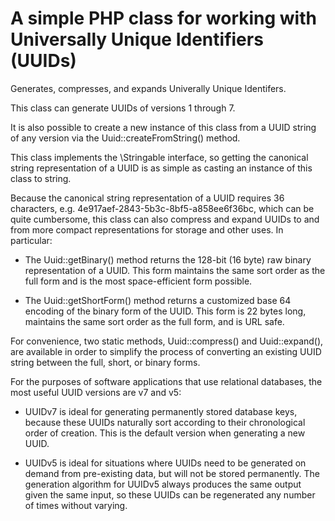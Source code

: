 # A simple PHP class for working with Universally Unique Identifiers (UUIDs)

Generates, compresses, and expands Univerally Unique Identifers.

This class can generate UUIDs of versions 1 through 7.

It is also possible to create a new instance of this class from a UUID string
of any version via the Uuid::createFromString() method.

This class implements the \Stringable interface, so getting the canonical
string representation of a UUID is as simple as casting an instance of this
class to string.

Because the canonical string representation of a UUID requires 36 characters,
e.g. 4e917aef-2843-5b3c-8bf5-a858ee6f36bc, which can be quite cumbersome,
this class can also compress and expand UUIDs to and from more compact
representations for storage and other uses. In particular:

 - The Uuid::getBinary() method returns the 128-bit (16 byte) raw binary
   representation of a UUID. This form maintains the same sort order as the
   full form and is the most space-efficient form possible.

 - The Uuid::getShortForm() method returns a customized base 64 encoding of
   the binary form of the UUID. This form is 22 bytes long, maintains the
   same sort order as the full form, and is URL safe.

For convenience, two static methods, Uuid::compress() and Uuid::expand(), are
available in order to simplify the process of converting an existing UUID
string between the full, short, or binary forms.

For the purposes of software applications that use relational databases, the
most useful UUID versions are v7 and v5:

 - UUIDv7 is ideal for generating permanently stored database keys, because
   these UUIDs naturally sort according to their chronological order of
   creation. This is the default version when generating a new UUID.

 - UUIDv5 is ideal for situations where UUIDs need to be generated on demand
   from pre-existing data, but will not be stored permanently. The generation
   algorithm for UUIDv5 always produces the same output given the same input,
   so these UUIDs can be regenerated any number of times without varying.
